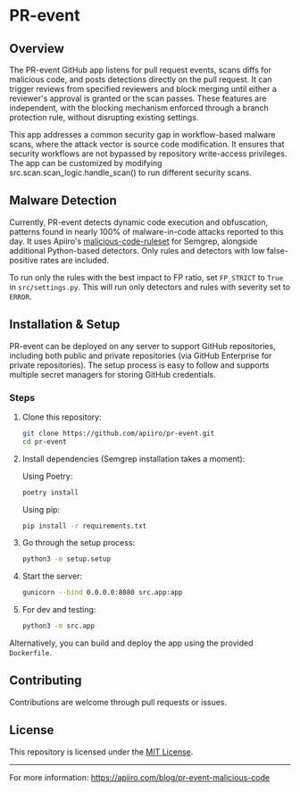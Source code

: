 # PR-event

## Overview

The PR-event GitHub app listens for pull request events, scans diffs for malicious code, and posts detections directly on the pull request. It can trigger reviews from specified reviewers and block merging until either a reviewer's approval is granted or the scan passes. These features are independent, with the blocking mechanism enforced through a branch protection rule, without disrupting existing settings.

This app addresses a common security gap in workflow-based malware scans, where the attack vector is source code modification. It ensures that security workflows are not bypassed by repository write-access privileges. The app can be customized by modifying src.scan.scan_logic.handle_scan() to run different security scans.

## Malware Detection

Currently, PR-event detects dynamic code execution and obfuscation, patterns found in nearly 100% of malware-in-code attacks reported to this day. It uses Apiiro's [malicious-code-ruleset](https://github.com/apiiro/malicious-code-ruleset.git) for Semgrep, alongside additional Python-based detectors. Only rules and detectors with low false-positive rates are included. 

To run only the rules with the best impact to FP ratio, set `FP_STRICT` to `True` in `src/settings.py`. This will run only detectors and rules with severity set to `ERROR`.

## Installation & Setup

PR-event can be deployed on any server to support GitHub repositories, including both public and private repositories (via GitHub Enterprise for private repositories). The setup process is easy to follow and supports multiple secret managers for storing GitHub credentials.

### Steps
1. Clone this repository:
   ```bash
   git clone https://github.com/apiiro/pr-event.git
   cd pr-event
   ```
2. Install dependencies (Semgrep installation takes a moment):

   Using Poetry:
   ```bash
   poetry install
   ```

   Using pip:
   ```bash
   pip install -r requirements.txt
   ```
3. Go through the setup process:
   ```bash
   python3 -m setup.setup
   ```
4. Start the server:
   ```bash
   gunicorn --bind 0.0.0.0:8080 src.app:app 
   ```
5. For dev and testing:
   ```bash
   python3 -m src.app 
   ```

Alternatively, you can build and deploy the app using the provided `Dockerfile`.


## Contributing

Contributions are welcome through pull requests or issues.

## License

This repository is licensed under the [MIT License](LICENSE).

---

For more information:
https://apiiro.com/blog/pr-event-malicious-code
